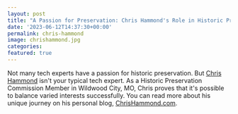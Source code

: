 ```yaml
---
layout: post
title: "A Passion for Preservation: Chris Hammond's Role in Historic Preservation Commission"
date: '2023-06-12T14:37:30+00:00'
permalink: chris-hammond
image: chrishammond.jpg
categories: 
featured: true
---
```

Not many tech experts have a passion for historic preservation. But [Chris Hammond](https://www.chrishammond.com) isn't your typical tech expert. As a Historic Preservation Commission Member in Wildwood City, MO, Chris proves that it's possible to balance varied interests successfully. You can read more about his unique journey on his personal blog, [ChrisHammond.com](https://www.chrishammond.com).




